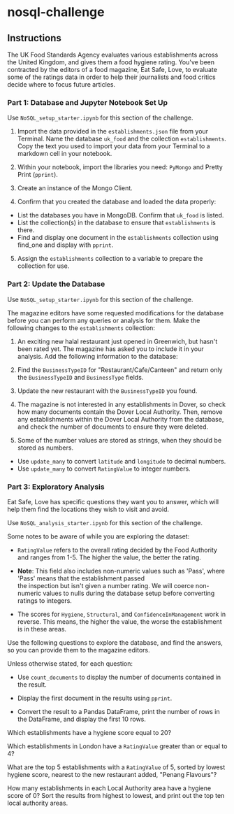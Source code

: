 # nosql-challenge

## Instructions
The UK Food Standards Agency evaluates various establishments across the United Kingdom, and gives them a food hygiene rating. You've been contracted by the editors of a food magazine, Eat Safe, Love, to evaluate some of the ratings data in order to help their journalists and food critics decide where to focus future articles.

### Part 1: Database and Jupyter Notebook Set Up
Use `NoSQL_setup_starter.ipynb` for this section of the challenge.

1. Import the data provided in the `establishments.json` file from your Terminal. Name the database `uk_food` and the collection `establishments`. Copy the text you used to import your data from your Terminal to a markdown cell in your notebook.

2. Within your notebook, import the libraries you need: `PyMongo` and Pretty Print (`pprint`).

3. Create an instance of the Mongo Client.

4. Confirm that you created the database and loaded the data properly:

* List the databases you have in MongoDB. Confirm that `uk_food` is listed.
* List the collection(s) in the database to ensure that `establishments` is there.
* Find and display one document in the `establishments` collection using find_one and display with `pprint`.

5. Assign the `establishments` collection to a variable to prepare the collection for use.

### Part 2: Update the Database
Use `NoSQL_setup_starter.ipynb` for this section of the challenge.

The magazine editors have some requested modifications for the database before you can perform any queries or analysis for them. Make the following changes to the `establishments` collection:

1. An exciting new halal restaurant just opened in Greenwich, but hasn't been rated yet. The magazine has asked you to include it in your analysis. Add the following information to the database:

2. Find the `BusinessTypeID` for "Restaurant/Cafe/Canteen" and return only the `BusinessTypeID` and `BusinessType` fields.

3. Update the new restaurant with the `BusinessTypeID` you found.

4. The magazine is not interested in any establishments in Dover, so check how many documents contain the Dover Local Authority. Then, remove any establishments within the Dover Local Authority from the database, and check the number of documents to ensure they were deleted.

5. Some of the number values are stored as strings, when they should be stored as numbers.

* Use `update_many` to convert `latitude` and `longitude` to decimal numbers.
* Use `update_many` to convert `RatingValue` to integer numbers.

### Part 3: Exploratory Analysis
Eat Safe, Love has specific questions they want you to answer, which will help them find the locations they wish to visit and avoid.

Use `NoSQL_analysis_starter.ipynb` for this section of the challenge.

Some notes to be aware of while you are exploring the dataset:

* `RatingValue` refers to the overall rating decided by the Food Authority and ranges from 1-5. The higher the value, the better
   the rating.
- **Note**: This field also includes non-numeric values such as 'Pass', where 'Pass' means that the establishment passed   
        the inspection but isn't given a number rating. We will coerce non-numeric values to nulls during the database setup 
        before converting ratings to integers.
* The scores for `Hygiene`, `Structural`, and `ConfidenceInManagement` work in reverse. This means, the higher the value, the 
  worse the establishment is in these areas.
  
Use the following questions to explore the database, and find the answers, so you can provide them to the magazine editors.

Unless otherwise stated, for each question:

* Use `count_documents` to display the number of documents contained in the result.

* Display the first document in the results using `pprint`.

* Convert the result to a Pandas DataFrame, print the number of rows in the DataFrame, and display the first 10 rows.

Which establishments have a hygiene score equal to 20?

Which establishments in London have a `RatingValue` greater than or equal to 4?

What are the top 5 establishments with a `RatingValue` of 5, sorted by lowest hygiene score, nearest to the new restaurant added, "Penang Flavours"?

How many establishments in each Local Authority area have a hygiene score of 0? Sort the results from highest to lowest, and print out the top ten local authority areas.

